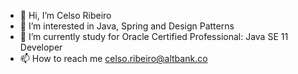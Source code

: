 - 👋 Hi, I’m Celso Ribeiro
- 👀 I’m interested in Java, Spring and Design Patterns
- 🌱 I’m currently study for Oracle Certified Professional: Java SE 11 Developer
- 📫 How to reach me celso.ribeiro@altbank.co

<!---
celsoribeiro-altbank/celsoribeiro-altbank is a ✨ special ✨ repository because its `README.md` (this file) appears on your GitHub profile.
You can click the Preview link to take a look at your changes.
--->
